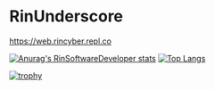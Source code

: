 # RinUnderscore
https://web.rincyber.repl.co

[![Anurag's RinSoftwareDeveloper stats](https://github-readme-stats.vercel.app/api?username=RinSoftwareDeveloper&show_icons=true&theme=radical)](https://github.com/anuraghazra/github-readme-stats) [![Top Langs](https://github-readme-stats.vercel.app/api/top-langs/?username=RinSoftwareDeveloper&show_icons=true&theme=radical)](https://github.com/anuraghazra/github-readme-stats)

[![trophy](https://github-profile-trophy.vercel.app/?username=RinSoftwareDeveloper&theme=onedark)](https://github.com/ryo-ma/github-profile-trophy)
